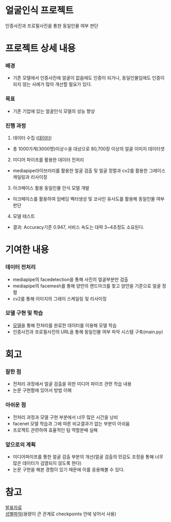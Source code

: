 # 얼굴인식 프로젝트

인증사진과 프로필사진을 통한 동일인물 여부 판단

# 프로젝트 상세 내용
### 배경
- 기존 모델에서 인증사진에 얼굴이 없음에도 인증이 되거나, 동일인물임에도 인증이 되지 않는 사례가 많아 개선할 필요가 있다.
### 목표
- 기존 기업에 있는 얼굴인식 모델의 성능 향상
### 진행 과정
1. 데이터 수집 ([데이터](https://aihub.or.kr/aihubdata/data/view.do?currMenu=115&topMenu=100&aihubDataSe=realm&dataSetSn=528))</br>
  - 총 1000가계(3000명)이상ㅇ을 대상으로 80,700장 이상의 얼굴 이미지 데이터셋 
2. 미디어 파이프를 활용한 데이터 전처리</br>
  - mediapipe라이브러리를 활용한 얼굴 검출 및 얼굴 정렬과 cv2를 활용한 그레이스캐일링과 리사이징
3. 아크페이스 활용 동일인물 인식 모델 개발</br>
  - 아크페이스를 활용하여 임베딩 벡터생성 및 코사인 유사도를 활용해 동일인물 여부 판단
4. 모델 테스트
- 결과: Accuracy기준 0.947, 서비스 속도는 대략 3~4초정도 소요된다.
# 기여한 내용
### 데이터 전처리
- mediapipe의 facedetection을 통해 사진의 얼굴부분만 검출
- mediapipe의 facemesh를 통해 양안의 랜드마크를 찾고 양안을 기준으로 얼굴 정렬
- cv2를 통해 이미지의 그레이 스케일링 및 리사이징
### 모델 구현 및 학습
- [모델](https://github.com/siriusdemon/Build-Your-Own-Face-Model/tree/master/recognition)을 통해 전처리를 완료한 데이터를 이용해 모델 학습
- 인증사진과 프로필사진의 URL을 통해 동일인물 여부 파악 시스템 구축(main.py)
# 회고
### 잘한 점
- 전처리 과정에서 얼굴 검출을 위한 미디어 파이프 관련 학습 내용
- 논문 구현함에 있어서 방법 이해
### 아쉬운 점
- 전처리 과정과 모델 구현 부분에서 너무 많은 시간을 낭비
- facenet 모델 학습과 그에 따른 비교결과가 없는 부분이 아쉬움
- 프로젝트 관련하여 효율적인 팀 역할분배 실패
### 앞으로의 계획
- 미디어파이프를 통한 얼굴 검출 부분의 개선(얼굴 검출의 민감도 조정을 통해 너무 많은 데이터가 검열되지 않도록 한다)
- 논문 구현을 해본 경험이 있기 때문에 이를 응용해볼 수 있다.


# 참고
[발표자료](https://docs.google.com/presentation/d/17219LG8eML33IYX20PDJRXY1isx_Td5Q/edit?usp=sharing&ouid=117033188443854497803&rtpof=true&sd=true)</br>
[성별파악](https://drive.google.com/file/d/1OXVYIP2mBSY7FhPhdPaNkwF0JDStxUxs/view?usp=sharing)(용량이 큰 관계로 checkpoints 안에 넣어서 사용)
